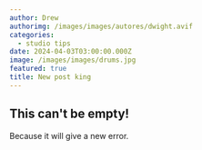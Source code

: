 ```yaml
---
author: Drew
authorimg: /images/images/autores/dwight.avif
categories:
  - studio tips
date: 2024-04-03T03:00:00.000Z
image: /images/images/drums.jpg
featured: true
title: New post king
---
```


## This can't be empty!

Because it will give a new error.
